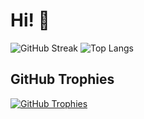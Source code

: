 # Hi! 👋 

![GitHub Streak](https://github-readme-streak-stats.herokuapp.com?user=Kodotautas&hide_border=true&theme=transparent&hide_current_streak=true&hide_longest_streak=true)
![Top Langs](https://github-readme-stats.vercel.app/api/top-langs/?username=Kodotautas&layout=compact&hide_border=true&theme=transparent&bg_color=00000000&langs_count=6&hide=jupyter%20notebook,shell,tex,css,php)

## GitHub Trophies
<p align="left">
  <a href="https://github.com/ryo-ma/github-profile-trophy">
    <img src="https://github-profile-trophy.vercel.app/?username=Kodotautas&theme=nord&column=7" alt="GitHub Trophies" />
  </a>
</p>
